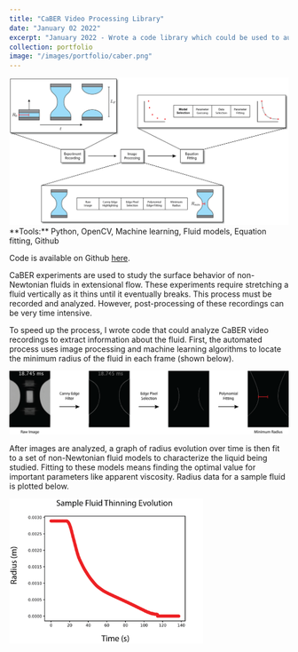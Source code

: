 ```yaml
---
title: "CaBER Video Processing Library"
date: "January 02 2022"
excerpt: "January 2022 - Wrote a code library which could be used to automatically characterize fluids from footage of CaBER experiments. This is helpful in studying the behavior of non-Newtonian fluids."
collection: portfolio
image: "/images/portfolio/caber.png"
---
```


<img src="/images/portfolio/caber_schematic.png" width="750"/>

<br>
**Tools:** Python, OpenCV, Machine learning, Fluid models, Equation fitting, Github

Code is available on Github [here](https://github.com/mburgjr/caber_image_processing).

CaBER experiments are used to study the surface behavior of non-Newtonian fluids in extensional flow. These experiments require stretching a fluid vertically as it thins until it eventually breaks. This process must be recorded and analyzed. However, post-processing of these recordings can be very time intensive.

To speed up the process, I wrote code that could analyze CaBER video recordings to extract information about the fluid. First, the automated process uses image processing and machine learning algorithms to locate the minimum radius of the fluid in each frame (shown below).

<img src="/images/portfolio/caber_process.png" width="700"/>

After images are analyzed, a graph of radius evolution over time is then fit to a set of non-Newtonian fluid models to characterize the liquid being studied. Fitting to these models means finding the optimal value for important parameters like apparent viscosity. Radius data for a sample fluid is plotted below.

<img src="/images/portfolio/caber_radius_plot.png" width="350"/>